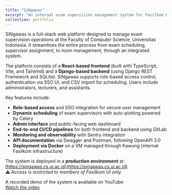 ```yaml
---
title: "SiNgawas"
excerpt: "An internal exam supervision management system for Fasilkom UI, featuring **automated scheduling**, **role-based access**, and **CI/CD deployment**."
collection: portfolio
---
```


SiNgawas is a full-stack web platform designed to manage exam supervision operations at the Faculty of Computer Science, Universitas Indonesia. It streamlines the entire process from exam scheduling, supervisor assignment, to room management, through an integrated system.

The platform consists of a **React-based frontend** (built with TypeScript, Vite, and Tailwind) and a **Django-based backend** (using Django REST Framework and SQLite). SiNgawas supports role-based access control, authentication via SSO UI, and CSV import for scheduling. Users include administrators, lecturers, and assistants.

Key features include:

- **Role-based access** and SSO integration for secure user management
- **Dynamic scheduling** of exam supervisors with auto-plotting powered by Celery
- **Admin interface** and public-facing web dashboard
- **End-to-end CI/CD pipelines** for both frontend and backend using GitLab
- **Monitoring and observability** with Sentry integration
- **API documentation** via Swagger and Postman, following OpenAPI 3.0
- **Deployment via Docker** on a VM managed through Kawung (internal Fasilkom infrastructure)

The system is deployed in a **production environment** at:  
[https://singawas.cs.ui.ac.id](https://singawas.cs.ui.ac.id)  
⚠️ *Access is restricted to members of Fasilkom UI only.*

A recorded demo of the system is available on YouTube:  
[Watch the video](https://www.youtube.com/watch?v=AGJVNEo5Vuc)

